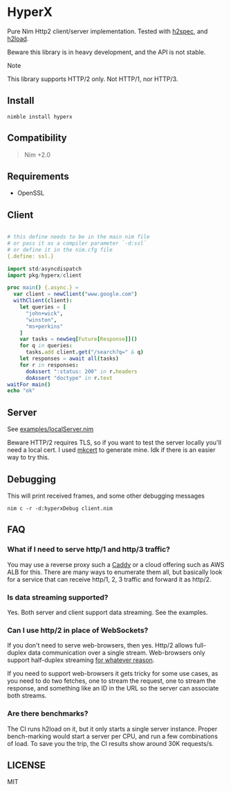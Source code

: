 # HyperX

Pure Nim Http2 client/server implementation. Tested with
[h2spec](https://github.com/summerwind/h2spec), and
[h2load](https://nghttp2.org/documentation/h2load-howto.html).

Beware this library is in heavy development,
and the API is not stable.

> [!NOTE]
> This library supports HTTP/2 only. Not HTTP/1, nor HTTP/3.

## Install

```
nimble install hyperx
```

## Compatibility

> Nim +2.0

## Requirements

- OpenSSL

## Client

```nim

# this define needs to be in the main nim file
# or pass it as a compiler parameter `-d:ssl`
# or define it in the nim.cfg file
{.define: ssl.}

import std/asyncdispatch
import pkg/hyperx/client

proc main() {.async.} =
  var client = newClient("www.google.com")
  withClient(client):
    let queries = [
      "john+wick",
      "winston",
      "ms+perkins"
    ]
    var tasks = newSeq[Future[Response]]()
    for q in queries:
      tasks.add client.get("/search?q=" & q)
    let responses = await all(tasks)
    for r in responses:
      doAssert ":status: 200" in r.headers
      doAssert "doctype" in r.text
waitFor main()
echo "ok"
```

## Server

See [examples/localServer.nim](https://github.com/nitely/nim-hyperx/blob/master/examples/localServer.nim)

Beware HTTP/2 requires TLS, so if you want to test the server locally you'll
need a local cert. I used [mkcert](https://github.com/FiloSottile/mkcert)
to generate mine. Idk if there is an easier way to try this.

## Debugging

This will print received frames, and some other
debugging messages

```
nim c -r -d:hyperxDebug client.nim
```

## FAQ

### What if I need to serve http/1 and http/3 traffic?

You may use a reverse proxy such a [Caddy](https://github.com/caddyserver/caddy) or a cloud offering such as AWS ALB for this. There are many ways to enumerate them all, but basically look for a service that can receive http/1, 2, 3 traffic and forward it as http/2.

### Is data streaming supported?

Yes. Both server and client support data streaming. See the examples.

### Can I use http/2 in place of WebSockets?

If you don't need to serve web-browsers, then yes. Http/2 allows full-duplex data communication over a single stream. Web-browsers only support half-duplex streaming [for whatever reason](https://github.com/whatwg/fetch/issues/1254).

If you need to support web-browsers it gets tricky for some use cases, as you need to do two fetches, one to stream the request, one to stream the response, and something like an ID in the URL so the server can associate both streams.

### Are there benchmarks?

The CI runs h2load on it, but it only starts a single server instance. Proper bench-marking would start a server per CPU, and run a few combinations of load. To save you the trip, the CI results show around 30K requests/s.

## LICENSE

MIT
